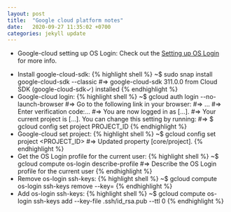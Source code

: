 ```yaml
---
layout: post
title:  "Google cloud platform notes"
date:   2020-09-27 11:35:02 +0700
categories: jekyll update
---
```


<!-- - Google-cloud setting up OS Login: -->
<!-- abc [Setting up OS Login][gcp-os-login-docs] vv. -->
<!-- [gcp-os-login-docs]: https://cloud.google.com/compute/docs/instances/managing-instance-access -->
- Google-cloud setting up OS Login:
Check out the [Setting up OS Login][gcp-os-login-docs] for more info.

[gcp-os-login-docs]: https://cloud.google.com/compute/docs/instances/managing-instance-access

- Install google-cloud-sdk:
{% highlight shell %}
~$ sudo snap install google-cloud-sdk --classic
#=> google-cloud-sdk 311.0.0 from Cloud SDK (google-cloud-sdk✓) installed
{% endhighlight %}
- Google-cloud login:
{% highlight shell %}
~$ gcloud auth login --no-launch-browser
#=> Go to the following link in your browser:
#=> ...
#=> Enter verification code:...
#=> You are now logged in as [...].
#=> Your current project is [...].  You can change this setting by running:
#=>   $ gcloud config set project PROJECT_ID
{% endhighlight %}
- Google-cloud set project:
{% highlight shell %}
~$ gcloud config set project <PROJECT_ID>
#=> Updated property [core/project].
{% endhighlight %}
- Get the OS Login profile for the current user:
{% highlight shell %}
~$ gcloud compute os-login describe-profile
#=> Describe the OS Login profile for the current user
{% endhighlight %}
- Remove os-login ssh-keys:
{% highlight shell %}
~$ gcloud compute os-login ssh-keys remove --key=<sshPublicKeys>
{% endhighlight %}
- Add os-login ssh-keys:
{% highlight shell %}
~$ gcloud compute os-login ssh-keys add --key-file .ssh/id_rsa.pub --ttl 0
{% endhighlight %}